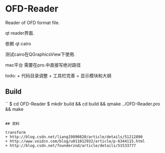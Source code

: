 # OFD-Reader
Reader of OFD format file.

qt reader界面.

依赖 qt cairo

测试cairo在QGraphicsView下使用.

mac平台 需要在pro.中直接写绝对路径

todo:
    + 代码目录调整
    + 工具栏完善
    + 显示模块和大纲

## Build

``
$ cd OFD-Reader
$ mkdir build && cd build && qmake ../OFD-Reader.pro && make

```

## 资料

transform 
+ http://blog.csdn.net/liang19890820/article/details/51212890 
+ http://www.voidcn.com/blog/u011012932/article/p-6344115.html
+ http://blog.csdn.net/founderznd/article/details/51533777

